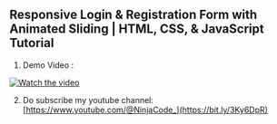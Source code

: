 ## Responsive Login & Registration Form with Animated Sliding | HTML, CSS, & JavaScript Tutorial

1. Demo Video :
   
[![Watch the video](https://img.youtube.com/vi/b7RN6Hn4adM/0.jpg)](https://www.youtube.com/watch?v=b7RN6Hn4adM)

2. Do subscribe my youtube channel: [https://www.youtube.com/@NinjaCode_](https://bit.ly/3Ky6DpR)
